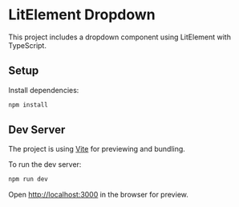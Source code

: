 # LitElement Dropdown

This project includes a dropdown component using LitElement with TypeScript.

## Setup

Install dependencies:

```bash
npm install
```

## Dev Server

The project is using [Vite](https://vitejs.dev) for previewing and bundling.

To run the dev server:

```bash
npm run dev
```

Open [http://localhost:3000](http://localhost:3000) in the browser for preview.
